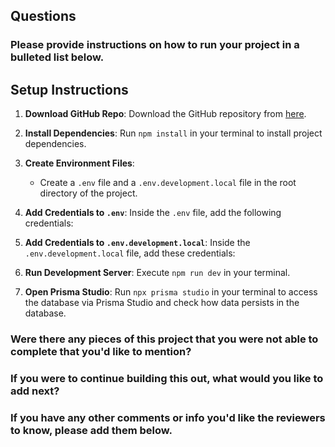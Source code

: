 ## Questions

### Please provide instructions on how to run your project in a bulleted list below.

## Setup Instructions

1. **Download GitHub Repo**:
   Download the GitHub repository from [here](https://github.com/tejedamiguel6/code_challenge/tree/main).

2. **Install Dependencies**:
   Run `npm install` in your terminal to install project dependencies.

3. **Create Environment Files**:

   - Create a `.env` file and a `.env.development.local` file in the root directory of the project.

4. **Add Credentials to `.env`**:
   Inside the `.env` file, add the following credentials:

5. **Add Credentials to `.env.development.local`**:
   Inside the `.env.development.local` file, add these credentials:

6. **Run Development Server**:
   Execute `npm run dev` in your terminal.

7. **Open Prisma Studio**:
   Run `npx prisma studio` in your terminal to access the database via Prisma Studio and check how data persists in the database.

### Were there any pieces of this project that you were not able to complete that you'd like to mention?

### If you were to continue building this out, what would you like to add next?

### If you have any other comments or info you'd like the reviewers to know, please add them below.
